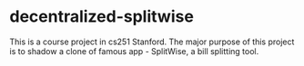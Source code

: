 # decentralized-splitwise

This is a course project in cs251 Stanford. The major purpose of this project is to shadow a clone of famous app - SplitWise, a bill splitting tool.
